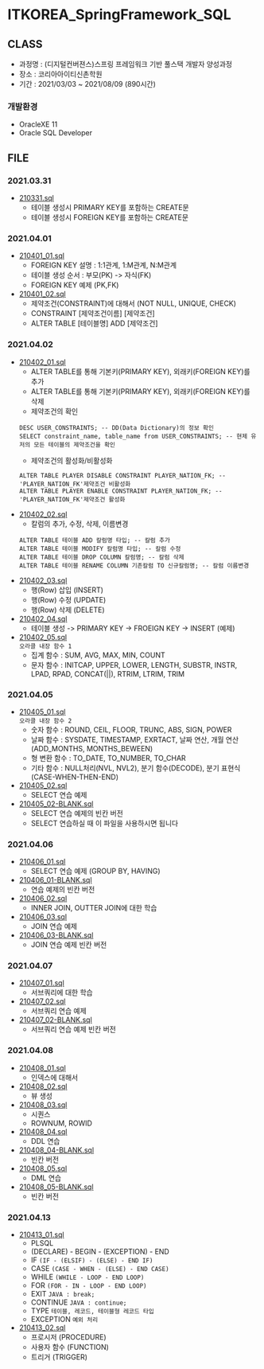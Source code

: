 # ITKOREA_SpringFramework_SQL

## CLASS
* 과정명 : (디지털컨버젼스)스프링 프레임워크 기반 풀스택 개발자 양성과정
* 장소 : 코리아아이티신촌학원
* 기간 : 2021/03/03 ~ 2021/08/09 (890시간)

### 개발환경
* OracleXE 11
* Oracle SQL Developer

## FILE
### 2021.03.31
* [210331.sql](https://github.com/DAnomaly/ITKOREA_SpringFramework_SQL/blob/main/210331.sql)
	* 테이블 생성시 PRIMARY KEY를 포함하는 CREATE문
	* 테이블 생성시 FOREIGN KEY를 포함하는 CREATE문
### 2021.04.01
* [210401_01.sql](https://github.com/DAnomaly/ITKOREA_SpringFramework_SQL/blob/main/210401_01.sql)
	* FOREIGN KEY 설명 : 1:1관계, 1:M관계, N:M관계
	* 테이블 생성 순서 : 부모(PK) -> 자식(FK)
	* FOREIGN KEY 예제 (PK,FK)
* [210401_02.sql](https://github.com/DAnomaly/ITKOREA_SpringFramework_SQL/blob/main/210401_02.sql)
	* 제약조건(CONSTRAINT)에 대해서 (NOT NULL, UNIQUE, CHECK)
	* CONSTRAINT [제약조건이름] [제약조건]
	* ALTER TABLE [테이블명] ADD [제약조건]
### 2021.04.02
* [210402_01.sql](https://github.com/DAnomaly/ITKOREA_SpringFramework_SQL/blob/main/210402_01.sql)
	* ALTER TABLE를 통해 기본키(PRIMARY KEY), 외래키(FOREIGN KEY)를 추가
	* ALTER TABLE를 통해 기본키(PRIMARY KEY), 외래키(FOREIGN KEY)를 삭제
	* 제약조건의 확인
	```
	DESC USER_CONSTRAINTS; -- DD(Data Dictionary)의 정보 확인
	SELECT constraint_name, table_name from USER_CONSTRAINTS; -- 현제 유저의 모든 테이블의 제약조건을 확인
	``` 
	* 제약조건의 활성화/비활성화
	```
	ALTER TABLE PLAYER DISABLE CONSTRAINT PLAYER_NATION_FK; -- 'PLAYER_NATION_FK'제약조건 비활성화
	ALTER TABLE PLAYER ENABLE CONSTRAINT PLAYER_NATION_FK; -- 'PLAYER_NATION_FK'제약조건 활성화
	```
* [210402_02.sql](https://github.com/DAnomaly/ITKOREA_SpringFramework_SQL/blob/main/210402_02.sql)
	* 칼럼의 추가, 수정, 삭제, 이름변경
	```
	ALTER TABLE 테이블 ADD 칼럼명 타입; -- 칼럼 추가
	ALTER TABLE 테이블 MODIFY 칼럼명 타입; -- 칼럼 수정
	ALTER TABLE 테이블 DROP COLUMN 칼럼명; -- 칼럼 삭제
	ALTER TABLE 테이블 RENAME COLUMN 기존칼럼 TO 신규칼럼명; -- 칼럼 이름변경
	```
* [210402_03.sql](https://github.com/DAnomaly/ITKOREA_SpringFramework_SQL/blob/main/210402_03.sql)
	* 행(Row) 삽입 (INSERT)
	* 행(Row) 수정 (UPDATE)
	* 행(Row) 삭제 (DELETE)
* [210402_04.sql](https://github.com/DAnomaly/ITKOREA_SpringFramework_SQL/blob/main/210402_04.sql)
	* 테이블 생성 -> PRIMARY KEY -> FROEIGN KEY -> INSERT (예제)
* [210402_05.sql](https://github.com/DAnomaly/ITKOREA_SpringFramework_SQL/blob/main/210402_05.sql)   
	```오라클 내장 함수 1```
	* 집계 함수 : SUM, AVG, MAX, MIN, COUNT
	* 문자 함수 : INITCAP, UPPER, LOWER, LENGTH, SUBSTR, INSTR, LPAD, RPAD, CONCAT(||), RTRIM, LTRIM, TRIM
### 2021.04.05
* [210405_01.sql](https://github.com/DAnomaly/ITKOREA_SpringFramework_SQL/blob/main/210405_01.sql)   
	```오라클 내장 함수 2```
	* 숫자 함수 : ROUND, CEIL, FLOOR, TRUNC, ABS, SIGN, POWER
	* 날짜 함수 : SYSDATE, TIMESTAMP, EXRTACT, 날짜 연산, 개월 연산(ADD_MONTHS, MONTHS_BEWEEN)
	* 형 변환 함수 : TO_DATE, TO_NUMBER, TO_CHAR
	* 기타 함수 : NULL처리(NVL, NVL2), 분기 함수(DECODE), 분기 표현식(CASE-WHEN-THEN-END)
* [210405_02.sql](https://github.com/DAnomaly/ITKOREA_SpringFramework_SQL/blob/main/210405_02.sql) 
	* SELECT 연습 예제
* [210405_02-BLANK.sql](https://github.com/DAnomaly/ITKOREA_SpringFramework_SQL/blob/main/210405_02-BLANK.sql)
	* SELECT 연습 예제의 빈칸 버전
	* SELECT 연습하실 때 이 파일을 사용하시면 됩니다
### 2021.04.06
* [210406_01.sql](https://github.com/DAnomaly/ITKOREA_SpringFramework_SQL/blob/main/210406_01.sql)
	* SELECT 연습 예제 (GROUP BY, HAVING)
* [210406_01-BLANK.sql](https://github.com/DAnomaly/ITKOREA_SpringFramework_SQL/blob/main/210406_01-BLANK.sql)
	* 연습 예제의 빈칸 버전
* [210406_02.sql](https://github.com/DAnomaly/ITKOREA_SpringFramework_SQL/blob/main/210406_02.sql)
	* INNER JOIN, OUTTER JOIN에 대한 학습
* [210406_03.sql](https://github.com/DAnomaly/ITKOREA_SpringFramework_SQL/blob/main/210406_03.sql)
	* JOIN 연습 예제
* [210406_03-BLANK.sql](https://github.com/DAnomaly/ITKOREA_SpringFramework_SQL/blob/main/210406_03-BLANK.sql)
	* JOIN 연습 예제 빈칸 버전
### 2021.04.07
* [210407_01.sql](https://github.com/DAnomaly/ITKOREA_SpringFramework_SQL/blob/main/210407_01.sql)
	* 서브쿼리에 대한 학습
* [210407_02.sql](https://github.com/DAnomaly/ITKOREA_SpringFramework_SQL/blob/main/210407_02.sql)
	* 서브쿼리 연습 예제
* [210407_02-BLANK.sql](https://github.com/DAnomaly/ITKOREA_SpringFramework_SQL/blob/main/210407_02-BLANK.sql)
	* 서브쿼리 연습 예제 빈칸 버전
### 2021.04.08
* [210408_01.sql](https://github.com/DAnomaly/ITKOREA_SpringFramework_SQL/blob/main/210408_01.sql)
	* 인덱스에 대해서
* [210408_02.sql](https://github.com/DAnomaly/ITKOREA_SpringFramework_SQL/blob/main/210408_02.sql)
	* 뷰 생성
* [210408_03.sql](https://github.com/DAnomaly/ITKOREA_SpringFramework_SQL/blob/main/210408_03.sql)
	* 시퀀스
	* ROWNUM, ROWID
* [210408_04.sql](https://github.com/DAnomaly/ITKOREA_SpringFramework_SQL/blob/main/210408_04.sql)
	* DDL 연습
* [210408_04-BLANK.sql](https://github.com/DAnomaly/ITKOREA_SpringFramework_SQL/blob/main/210408_04-BLANK.sql)
	* 빈칸 버전
* [210408_05.sql](https://github.com/DAnomaly/ITKOREA_SpringFramework_SQL/blob/main/210408_05.sql)
	* DML 연습
* [210408_05-BLANK.sql](https://github.com/DAnomaly/ITKOREA_SpringFramework_SQL/blob/main/210408_05-BLANK.sql)
	* 빈칸 버전
### 2021.04.13
* [210413_01.sql](https://github.com/DAnomaly/ITKOREA_SpringFramework_SQL/blob/main/210413_01.sql)
	* PLSQL
	* (DECLARE) - BEGIN - (EXCEPTION) - END
	* IF ```(IF - (ELSIF) - (ELSE) - END IF)```
	* CASE ```(CASE - WHEN - (ELSE) - END CASE)```
	* WHILE ```(WHILE - LOOP - END LOOP)```
	* FOR ```(FOR - IN - LOOP - END LOOP)```
	* EXIT ```JAVA : break;```
	* CONTINUE ```JAVA : continue;```
	* TYPE ```테이블, 레코드, 테이블형 레코드 타입```
	* EXCEPTION ```예외 처리```
* [210413_02.sql](https://github.com/DAnomaly/ITKOREA_SpringFramework_SQL/blob/main/210413_02.sql)
	* 프로시저 (PROCEDURE)
	* 사용자 함수 (FUNCTION)
	* 트리거 (TRIGGER)